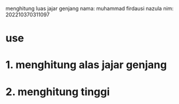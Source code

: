 menghitung luas jajar genjang 
nama: muhammad firdausi nazula 
nim: 202210370311097
# use
# 1. menghitung alas jajar genjang 
# 2. menghitung tinggi
